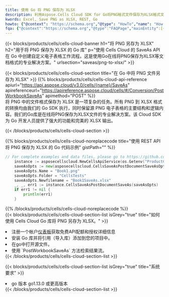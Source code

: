```yaml
---
title: 使用 Go 将 PNG 保存为 XLSX
description: 利用Aspose.Cells Cloud SDK for Go将PNG格式文件保存为XLSX格式文件。
kwords: Excel, Save PNG as XLSX, REST, Go
howto: {"@context": "https://schema.org","@type": "HowTo","name": "How to save PNG as XLSX using the Cells Cloud Go library.","description": "How to save PNG as XLSX using the Cells Cloud Go library.","image": {"@type": "ImageObject"},"url": "/go/saveas/png-to-xlsx/","step": [{ "@type": "HowToStep","name": "How to save PNG as XLSX using the Cells Cloud Go library. step 1", "image": {"@type": "ImageObject",},"url": "/go/saveas/png-to-xlsx/","text": "Register an account at <a href='https://dashboard.aspose.cloud/'>Dashboard</a> to get free API quota & authorization details",},{ "@type": "HowToStep","name": "How to save PNG as XLSX using the Cells Cloud Go library. step 1", "image": {"@type": "ImageObject",},"url": "/go/saveas/png-to-xlsx/","text": "Install Go library and add the reference (import the library) to your project.",},{ "@type": "HowToStep","name": "How to save PNG as XLSX using the Cells Cloud Go library. step 1", "image": {"@type": "ImageObject",},"url": "/go/saveas/png-to-xlsx/","text": "Open the source file in go.",},{ "@type": "HowToStep","name": "How to save PNG as XLSX using the Cells Cloud Go library. step 1", "image": {"@type": "ImageObject",},"url": "/go/saveas/png-to-xlsx/","text": "Use the `PostWorkbookSaveAs` method to retrieve the resulting stream.",}, ],"supply": {"@type": "HowToSupply","name": "document"},"tool": [{"@type": "HowToTool","name": "Goland, Visual Studio Code, Eclipse"},{"@type": "HowToTool","name": "Aspose Cells"}],"totalTime": "PT6M"}
fqa: {"@context":"https://schema.org","@type":"FAQPage","mainEntity":[{"@type":"Question","name":"Why save file as other formats file in C# using REST API?","acceptedAnswer":{"@type":"Answer","text":"Documents are encoded in many ways, and some files may be incompatible with the software you use. To open and read such files, just save them as appropriate file formats.<br/><ol><li>Install .NET SDK and add the reference (import the library) to your project.</li><li>Open the source file in C# using REST API.</li><li>Call the PostWorkbookSaveAsRequest() method, passing an output filename with required extension.</li><li>Get the result of save as a separate file.</li></ol>"}},{"@type":"Question","name":"What file formats can I save as with your C# library?","acceptedAnswer":{"@type":"Answer","text":"We support a variety of file formats for conversion using .NET library, including XLSX, Excel, xls , PDF, CSV, HTML, Markdown, XML, PNG, JPG, TIFF, Json, TXT and many more."}},{"@type":"Question","name":"What is the maximum allowed file size for conversion using this .NET library?","acceptedAnswer":{"@type":"Answer","text":"There are no file size limits for format conversions using .NET library."}}]}
---
```

{{< blocks/products/cells/cells-cloud-banner h1="将 PNG 另存为 XLSX" h2="用于将 PNG 保存为 XLSX 的 Go 库" p="使用 Cells Cloud 的 SaveAs API 在 Go 中创建自定义电子表格工作流程。这是使用Go在线将PNG保存为XLSX等文档格式的专业解决方案。" urlsection="saveas/png-to-xlsx/" >}}

{{< blocks/products/cells/cells-cloud-section title="在 Go 中将 PNG 文件另存为 XLSX" >}}
{{% blocks/products/cells/cells-cloud-api-reference apiurl="https://api.aspose.cloud/v3.0/cells/{name}/SaveAs" apireferenceurl="https://apireference.aspose.cloud/cells/#/Conversion/PostWorkbookSaveAs" apimethod="POST" %}}
<br/>
将 PNG 中的文件格式保存为 XLSX 是一项复杂的任务。所有 PNG 到 XLSX 格式的转换均由我们的 Go SDK 执行，同时保留源 PNG 电子表格的主要结构和逻辑内容。我们的Go库是在线将PNG保存为XLSX文件的专业解决方案。该 Cloud SDK 为 Go 开发人员提供了强大的功能和完美的 XLSX 输出。

{{< /blocks/products/cells/cells-cloud-section >}}

{{% blocks/products/cells/cells-cloud-noreplacecode title="使用 REST API 将 PNG 保存为 XLSX 的 Go 代码示例" gistPath="" %}}
  
```go
// For complete examples and data files, please go to https://github.com/aspose-cells-cloud/aspose-cells-cloud-go/
    instance := asposecellscloud.NewCellsApiService(os.Getenv("ProductClientId"), os.Getenv("ProductClientSecret"))
    saveAsOpts := new(asposecellscloud.CellsSaveAsPostDocumentSaveAsOpts)
    saveAsOpts.Name = "Book1.png"
    saveAsOpts.Folder = "CellsTests"
    saveAsOpts.Newfilename = "Book1SaveAs.xlsx"
    _, _, err1 := instance.CellsSaveAsPostDocumentSaveAs(saveAsOpts)
    if err1 != nil {
	    println(err1)
    }
```
  
{{% /blocks/products/cells/cells-cloud-noreplacecode %}}
<br/>
{{< blocks/products/cells/cells-cloud-section-list isGrey="true" title="如何使用 Cells Cloud Go 库将 PNG 另存为 XLSX。" >}}
<li>注册一个帐户<a href="https://dashboard.aspose.cloud/">仪表板</a>获取免费API配额和授权详细信息</li>
<li>安装 Go 库并将引用（导入库）添加到您的项目中。</li>
<li>在go中打开源文件。</li>
<li>使用 `PostWorkbookSaveAs` 方法检索结果流。</li>
{{< /blocks/products/cells/cells-cloud-section-list >}}

{{< blocks/products/cells/cells-cloud-section-list isGrey="true" title="系统要求" >}}
<li>go 版本 go1.13.0 或更高版本</li>
{{< /blocks/products/cells/cells-cloud-section-list >}}
